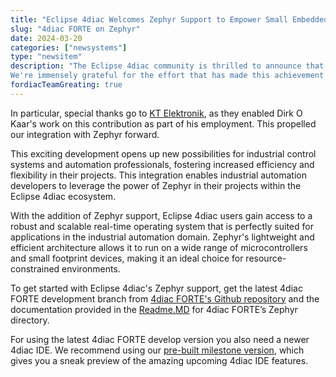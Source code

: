 ```yaml
---
title: "Eclipse 4diac Welcomes Zephyr Support to Empower Small Embedded Systems with IEC 61499"
slug: "4diac FORTE on Zephyr"
date: 2024-03-20
categories: ["newsystems"]
type: "newsitem"
description: "The Eclipse 4diac community is thrilled to announce that [Dirk O. Kaar](mailto:dok_at_dok-net.net) contributed a port of 4diac FORTE to [Zephyr](https://zephyrproject.org/).
We're immensely grateful for the effort that has made this achievement possible."
fordiacTeamGreating: true
---
```


 
In particular, special thanks go to [KT Elektronik](https://www.kt-elektronik.de/), as they enabled Dirk O Kaar's work on this contribution as part of his employment.
This propelled our integration with Zephyr forward.

This exciting development opens up new possibilities for industrial control systems and automation professionals, 
fostering increased efficiency and flexibility in their projects. 
This integration enables industrial automation developers to leverage the power of Zephyr in their projects within the Eclipse 4diac ecosystem. 

With the addition of Zephyr support, Eclipse 4diac users gain access to a robust and scalable real-time operating system that is perfectly suited for applications in the industrial automation domain. 
Zephyr's lightweight and efficient architecture allows it to run on a wide range of microcontrollers and small footprint devices, making it an ideal choice for resource-constrained environments.


To get started with Eclipse 4diac's Zephyr support, get the latest 4diac FORTE development branch from 
[4diac FORTE's Github repository](https://github.com/eclipse-4diac/4diac-forte/tree/develop) and the documentation provided in 
the [Readme.MD](https://github.com/eclipse-4diac/4diac-forte/blob/develop/src/arch/zephyr/README.md) for 4diac FORTE’s Zephyr directory.

For using the latest 4diac FORTE develop version you also need a newer 4diac IDE. 
We recommend using our [pre-built milestone version](https://download.eclipse.org/4diac/updates/milestone/), which gives you a sneak preview of the amazing upcoming 4diac IDE features.

